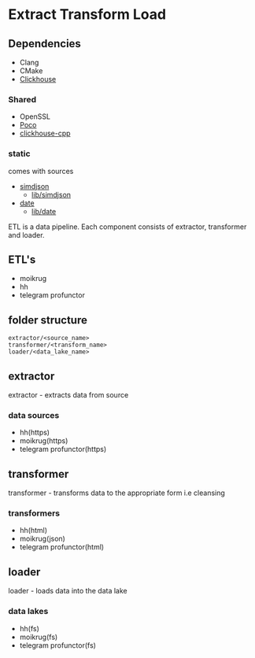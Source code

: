 # Extract Transform Load

## Dependencies

* Clang
* CMake
* [Clickhouse](https://github.com/ClickHouse/ClickHouse)

### Shared

* OpenSSL
* [Poco](https://github.com/pocoproject/poco)
* [clickhouse-cpp](https://github.com/ClickHouse/clickhouse-cpp)

### static

comes with sources

* [simdjson](https://github.com/simdjson/simdjson)
  * [lib/simdjson](lib/simdjson)
* [date](https://github.com/HowardHinnant/date)
  * [lib/date](lib/date)

ETL is a data pipeline.
Each component consists of extractor, transformer and loader.

## ETL's

* moikrug
* hh
* telegram profunctor

## folder structure

```
extractor/<source_name>
transformer/<transform_name>
loader/<data_lake_name>
```

## extractor

extractor - extracts data from source

### data sources

* hh(https)
* moikrug(https)
* telegram profunctor(https)

## transformer

transformer - transforms data to the appropriate form i.e cleansing

### transformers

* hh(html)
* moikrug(json)
* telegram profunctor(html)

## loader

loader - loads data into the data lake

### data lakes

* hh(fs)
* moikrug(fs)
* telegram profunctor(fs)
